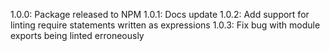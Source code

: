 1.0.0: Package released to NPM
1.0.1: Docs update
1.0.2: Add support for linting require statements written as expressions
1.0.3: Fix bug with module exports being linted erroneously
